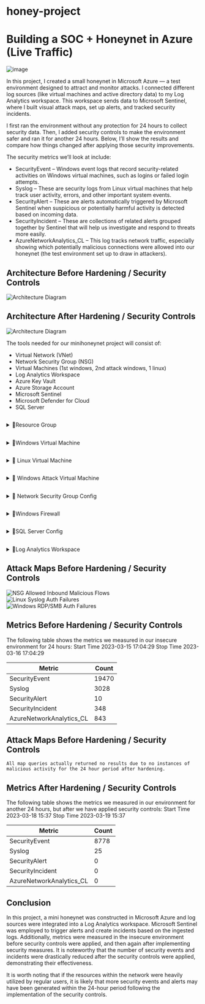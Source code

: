 # honey-project
# Building a SOC + Honeynet in Azure (Live Traffic)
![image](https://github.com/user-attachments/assets/1974b4f8-7332-4ebd-99c1-59d70491a0b4)


In this project, I created a small honeynet in Microsoft Azure — a test environment designed to attract and monitor attacks. I connected different log sources (like virtual machines and active directory data) to my Log Analytics workspace. This workspace sends data to Microsoft Sentinel, where I built visual attack maps, set up alerts, and tracked security incidents.

I first ran the environment without any protection for 24 hours to collect security data. Then, I added security controls to make the environment safer and ran it for another 24 hours. Below, I’ll show the results and compare how things changed after applying those security improvements.

The security metrics we’ll look at include:

- SecurityEvent – Windows event logs that record security-related activities on Windows virtual machines, such as logins or failed login attempts.
- Syslog – These are security logs from Linux virtual machines that help track user activity, errors, and other important system events.
- SecurityAlert – These are alerts automatically triggered by Microsoft Sentinel when suspicious or potentially harmful activity is detected based on incoming data.
- SecurityIncident – These are collections of related alerts grouped together by Sentinel that will help us investigate and respond to threats more easily.
- AzureNetworkAnalytics_CL – This log tracks network traffic, especially showing which potentially malicious connections were allowed into our honeynet (the test environment set up to draw in attackers).

## Architecture Before Hardening / Security Controls
![Architecture Diagram](https://i.imgur.com/aBDwnKb.jpg)

## Architecture After Hardening / Security Controls
![Architecture Diagram](https://i.imgur.com/YQNa9Pp.jpg)

The tools needed for our minihoneynet project will consist of:

- Virtual Network (VNet)
- Network Security Group (NSG)
- Virtual Machines (1st windows, 2nd attack windows, 1 linux)
- Log Analytics Workspace
- Azure Key Vault
- Azure Storage Account
- Microsoft Sentinel
- Microsoft Defender for Cloud
- SQL Server

##
<details><summary>🔽Resource Group</summary>

The first thing we are going to do is create a resource group so that we have a folder that keeps all the related cloud stuff for a project—like virtual machines, storage, and settings—organized in one place.
1) Create a name for the resource group. We will call ours  "Honey-Files"
2) Choose a region where we will deploy our VMS, create our log analytic workspace, NSGS etc

![image](https://github.com/user-attachments/assets/3e0e8f6e-6217-410f-a1bf-03a6808f5e1d)

![image](https://github.com/user-attachments/assets/d289e4e5-af69-4022-b8ad-4a7c381e9715)

</details>

##
<details><summary>🔽Windows Virtual Machine</summary>

Create Windows 10 Pro Virtual Machine
![image](https://github.com/user-attachments/assets/dbcbfc22-8670-4d1d-9941-d19e8a36cb32)


1.Use the same resource group created
2. Name the VM: (windows-vm)
3. Region: EAST US 2
4. Resource Group: RG-Cyber-Lab
5. Virtual Network: Lab-VNet

When done review and create.
![image](https://github.com/user-attachments/assets/988f455b-3bc1-4786-87be-2dffd995af97)
![image](https://github.com/user-attachments/assets/5afbdc77-6199-46af-8591-7124d78d4382)
![image](https://github.com/user-attachments/assets/149f3c6e-1572-4e80-bd05-631fe4fc1aa7)



</details>


##
<details><summary>🔽 Linux Virtual Machine</summary>

Create  Ubuntu (Linux) Virtual Machine
1. Name the VM: (linux-vm).
2. Same Region, Resource Group, and VNet as windows-vm
3. We will use a username and password instead for authentication
   
![image](https://github.com/user-attachments/assets/1f00074f-ba53-4036-85b8-854cb5cee22b)
![image](https://github.com/user-attachments/assets/0513b906-e447-4918-91cd-9e26e842afe9)
![image](https://github.com/user-attachments/assets/a61c97e3-7aa2-4cf3-824f-a95f85024325)
![image](https://github.com/user-attachments/assets/875b1bf6-613f-4c1c-a9ea-17951ced3a24)


We will deliberately open up the ports to the internet, to create a vulnerable environment so that we can attract attention from the red team.
</details>


##
<details><summary>🔽 Windows Attack Virtual Machine</summary>

  Create another Windows VM in a region and zone outside the US and NAME IT “attack-vm”
1. Name: attack-vm
2. Resource Group: RED-FILES
3. Region: Asia Pacific- East Asia
   ![image](https://github.com/user-attachments/assets/744c5d54-60da-46d5-b510-f7b61626678d)
   ![image](https://github.com/user-attachments/assets/a421f58c-790a-4e3f-a572-3b2f13168a63)
![image](https://github.com/user-attachments/assets/762b12b8-0983-4b61-86a9-95a7b7bc2259)

   

</details>


##
<details><summary>🔽 Network Security Group Config</summary>

- Our Network Security Group is the firewall or security gate of our virtual network. 
- It decides who is allowed in or ho gets bloackd when trying to conect to our virtual machine.
- We will open up the gates all the way, so anyone can cnnect out VMs.

  Inbound Rules
  - Inbound is all the traffic coming into our vms.
  - Inbond Rules will allow or block that traffic. If we dont allow traffic then our VMS will just sit there without keeping track of any activity or alerts to log.
 
    Step by Step Breakdown
    1) We will go to our windows vm and locate the network settings
       ![image](https://github.com/user-attachments/assets/d4cf4581-1f5b-452b-99da-d7fa693e65d2)

    2) Create a new inbound rule
       ![image](https://github.com/user-attachments/assets/c0beab45-bb75-4487-bddf-fd1e663e84b3)

      -  We will change the desintation port range from 8080 to * allowing inbound traffic from any port.
      -  We will change the priority to 100 which is the minimum. The lower the number the higher the priority will be compared to ther inbound rule that are already present.
      -  we will name the rule "DangerAllowAnyCustomAnyInbound"
      -  Keep everything else at default and press Add.
      ![image](https://github.com/user-attachments/assets/d57aaf78-271a-4ea9-9917-15f9b3e3ee45)


Repeat the same exact process for Linux vm.


   
</details>


##
<details><summary>🔽Windows Firewall</summary>

We are now going to RDP into our windows vm to urn off the firewall. This will make the environment even more insecure because our firewall blocks unauthorized network access.

Step 1: We will search Windows Remote Dextop Connection (RDP) and then log in with our IP address and the VM's login credentials
![image](https://github.com/user-attachments/assets/9ae336a0-1387-4333-9bd0-7e0a1656dbda)
![image](https://github.com/user-attachments/assets/82c3b4c2-5dfc-4fae-829a-48276c0556ce)
![image](https://github.com/user-attachments/assets/0505228d-3cd3-407b-81d2-ffffb65d74e4)

Step 2: search for Windows Firewall or "wf.msc" 
![image](https://github.com/user-attachments/assets/d885d045-5492-4737-8678-0e3aa64a9acc)

Step 3: Disable Firewall 
![image](https://github.com/user-attachments/assets/cc0597a6-3335-41f4-b049-b259aadfe4d5)
![image](https://github.com/user-attachments/assets/4fd53b16-4d8f-49aa-b28d-6a54cc85107a)
![image](https://github.com/user-attachments/assets/68de6e1d-669c-4900-b737-b7a25c5d603a)
![image](https://github.com/user-attachments/assets/b2003179-597d-407d-aec6-c9ce0aee9577)
![image](https://github.com/user-attachments/assets/b1f88017-a2ca-4e84-97ef-1d2df3c7f6a1)

Step 4: Test Firewall vulnerability by using my windows vm to ping my linux vm.
Open command line on windows, type ping and then the ip address of linux.
![image](https://github.com/user-attachments/assets/4e555d51-4245-4745-8aa7-09b0a42981aa)

Firewall is down now so other devices will be able to have access.


</details>


##
<details><summary>🔽SQL Server Config</summary>

- SQL Server is a database that stores information such as passwords, logs etc.
- Since they hold sensitive information, they are easy targets for hackers.
- We are going to install SQL server so that we can have instrument to generate logs.


  Step 1: In the windows vm, install SQL server eval: https://www.microsoft.com/en-us/evalcenter/evaluate-sql-server-2019
  ![image](https://github.com/user-attachments/assets/9f5c368a-de7b-4fda-8215-eeda19b92411)
  ![image](https://github.com/user-attachments/assets/d55aa113-f2fa-42df-90a8-8aa07763857a)
  ![image](https://github.com/user-attachments/assets/b1125d59-ba17-45ba-b13b-a251456559fd)
  ![image](https://github.com/user-attachments/assets/36fe98b6-f61d-497e-83d4-854937085044)
  ![image](https://github.com/user-attachments/assets/70d93635-b6f5-42c9-9c22-ac241a98fac0)
  ![image](https://github.com/user-attachments/assets/43f11f46-f98e-4d2a-a007-96844331a6b8)
  ![image](https://github.com/user-attachments/assets/d160fcba-8cb0-427d-bb3d-e86fb8900d7a)
  ![image](https://github.com/user-attachments/assets/4c9d6efe-75cf-4d0d-8c85-8dcf51e58aed)
  ![image](https://github.com/user-attachments/assets/0f8d6d21-9dc5-42e6-8840-5a56c12bced0)
  ![image](https://github.com/user-attachments/assets/bb450b9c-3a39-4731-b4ec-44424f8d3cec)
  ![image](https://github.com/user-attachments/assets/871b8027-2e9d-4a7c-a129-49e4cdfea9d8)
  ![image](https://github.com/user-attachments/assets/ab1cfb28-1d4d-43d6-a7be-51c4452a3028)
  ![image](https://github.com/user-attachments/assets/efd1d273-1f23-463f-8259-2ac21e4cac74)
  ![image](https://github.com/user-attachments/assets/1bb77c0d-3e79-4233-93e9-552a35382d1f)
  ![image](https://github.com/user-attachments/assets/e77bcd6a-c8b6-4410-b78e-ed8ceb027d4a)
  ![image](https://github.com/user-attachments/assets/8a214e1b-a365-4945-8451-59e829eb8a89)


Step 2; Download SQL Server Management Studio (connecting app to our SQL database): https://sqlserverbuilds.blogspot.com/2018/01/sql-server-management-studio-ssms.html#google_vignette

![image](https://github.com/user-attachments/assets/10618625-200a-43e5-9f2b-6e7a905c00b8)
![image](https://github.com/user-attachments/assets/9203fb91-22a4-44b8-95d7-7e960c967702)
![image](https://github.com/user-attachments/assets/4ac66ef9-86d9-4fc6-84a9-dcfbeb948a4a)

Step 3: We will enable logging for our SQL

   1) Go to Registry Editor on windows search
   ![image](https://github.com/user-attachments/assets/778d0d1d-2fd6-431a-a715-00867f5ad625)

   2) In this order: HKEY_LOCAL_MACHINE\SYSTEM\CurrentControlSet\Services\EventLog\Security
   ![image](https://github.com/user-attachments/assets/f9f6f9cc-e685-4cb7-a0ac-66d8047c2975)
   ![image](https://github.com/user-attachments/assets/537aa0bb-1bbd-41a9-90f2-300032198293)

   3) Right click Security key, go to permission
   ![image](https://github.com/user-attachments/assets/f85f0c14-bdce-409d-9a30-369fe97aff15)
   ![image](https://github.com/user-attachments/assets/8a7d0902-d126-41c6-9f74-e780371f91ef)
   ![image](https://github.com/user-attachments/assets/b963fc1b-1fa2-4f29-a0ac-6c40c7fb2c69)

Step 4: Configure audit object access setting in Windows VM (use a command line to turn on windows logging to view suspicious activity)

   1) Open Command Line as an admin
      ![image](https://github.com/user-attachments/assets/91cf1344-b3f3-4bc8-8743-df2cff447daf)
  
   2) Type this command "auditpol /set /subcategory:"application generated" /success:enable /failure:enable"
      ![image](https://github.com/user-attachments/assets/ef4eb241-ad92-4d29-964a-27e8b72aa91c)

Step 5: Enable auditing on the connector app for our SQL Server (SQL SERVER MANAGEMENT STUDIO or SSMS)

   1) Open SSMS
      ![image](https://github.com/user-attachments/assets/c3758305-cb7f-4ca8-9c74-91d628b4e694)

   2) Login with credentials from SQL Server setup and connect
       ![image](https://github.com/user-attachments/assets/ef618dd0-dd8d-4819-9c40-5b69a8241cb8)
   
   3) Rightclick and go to properties
      ![image](https://github.com/user-attachments/assets/15f77618-6f59-4fcd-ace5-5cbc3cba1eae)

   4) When you enter "Security" change settings to "both failed and succesful logins"
      ![image](https://github.com/user-attachments/assets/0d16045f-f780-4de9-8f62-c8640799e4f4)

   5) Restart settings to solidify changes.
      ![image](https://github.com/user-attachments/assets/77e7f33f-1c08-4938-bc1a-d378dedac4ba)


</details>




##
<details><summary>🔽Log Analytics Workspace</summary>

We will be creating our Log Analytic Workspace or "LAW" (soc-surveillance). This is the nucleus of our honeynet project. It is like a giant cloud notebook that collects and organzies data so that we can detect and investigate suspiscious activity. This will be the location of all of our activities in active directory, virtual network, network security groups, and our SIEM (Sentinel) 

Step 1: search Log Analytic Workspace 
   ![image](https://github.com/user-attachments/assets/8da7b451-be34-4d2d-9c03-20d6da3d0490)

Step 2: Create 
   1) We are using our same resource group "Honey-Files"
   2) We will call our LAW "soc-surveillance"
   3) Same region as Resource group and Virtual machines
   4) Review and Create
   
   ![image](https://github.com/user-attachments/assets/8f5e4aed-894b-4b0b-ae6d-bc928be8ec5e)
   ![image](https://github.com/user-attachments/assets/79a8969e-54b9-4f70-819e-268f6362c625)
   ![image](https://github.com/user-attachments/assets/67369938-f8a3-4462-a527-9c0ed3ef4a46)


   
   








      









   























</details>










## Attack Maps Before Hardening / Security Controls
![NSG Allowed Inbound Malicious Flows](https://i.imgur.com/1qvswSX.png)<br>
![Linux Syslog Auth Failures](https://i.imgur.com/G1YgZt6.png)<br>
![Windows RDP/SMB Auth Failures](https://i.imgur.com/ESr9Dlv.png)<br>

## Metrics Before Hardening / Security Controls

The following table shows the metrics we measured in our insecure environment for 24 hours:
Start Time 2023-03-15 17:04:29
Stop Time 2023-03-16 17:04:29

| Metric                   | Count
| ------------------------ | -----
| SecurityEvent            | 19470
| Syslog                   | 3028
| SecurityAlert            | 10
| SecurityIncident         | 348
| AzureNetworkAnalytics_CL | 843

## Attack Maps Before Hardening / Security Controls

```All map queries actually returned no results due to no instances of malicious activity for the 24 hour period after hardening.```

## Metrics After Hardening / Security Controls

The following table shows the metrics we measured in our environment for another 24 hours, but after we have applied security controls:
Start Time 2023-03-18 15:37
Stop Time	2023-03-19 15:37

| Metric                   | Count
| ------------------------ | -----
| SecurityEvent            | 8778
| Syslog                   | 25
| SecurityAlert            | 0
| SecurityIncident         | 0
| AzureNetworkAnalytics_CL | 0

## Conclusion

In this project, a mini honeynet was constructed in Microsoft Azure and log sources were integrated into a Log Analytics workspace. Microsoft Sentinel was employed to trigger alerts and create incidents based on the ingested logs. Additionally, metrics were measured in the insecure environment before security controls were applied, and then again after implementing security measures. It is noteworthy that the number of security events and incidents were drastically reduced after the security controls were applied, demonstrating their effectiveness.

It is worth noting that if the resources within the network were heavily utilized by regular users, it is likely that more security events and alerts may have been generated within the 24-hour period following the implementation of the security controls.
